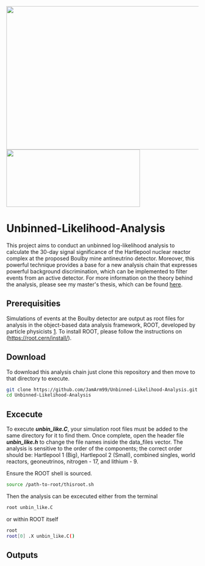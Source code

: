 <img src="https://drive.google.com/uc?export=view&id=1VjogeXABRBYJygsGfP8bTxbuLgi1Yevl" width = "890" height = "375"> <img src="https://drive.google.com/uc?export=view&id=1QspeLL4wVjzzIGHuyYVMfy2-77yHECNT" width = "350" height="150">

# Unbinned-Likelihood-Analysis

This project aims to conduct an unbinned log-likelihood analysis to calculate the 30-day signal significance of the Hartlepool nuclear reactor complex at the proposed Boulby mine antineutrino detector. Moreover, this powerful technique provides a base for a new analysis chain that expresses powerful background discrimination, which can be implemented to filter events from an active detector. For more information on the theory behind the analysis, please see my master's thesis, which can be found [here](https://drive.google.com/file/d/1bwOUjMAag0bPoYmGG7djkz9zt5Y5vxPh/view?usp=sharing).

## Prerequisities

Simulations of events at the Boulby detector are output as root files for analysis in the object-based data analysis framework, ROOT, developed by particle physicists [1](https://doi.org/10.1016/S0168-9002(97)00048-X). To install ROOT, please follow the instructions on (<https://root.cern/install/>).

## Download

To download this analysis chain just clone this repository and then move to that directory to execute.

```bash
git clone https://github.com/JamArm99/Unbinned-Likelihood-Analysis.git
cd Unbinned-Likelihood-Analysis
```

## Excecute

To execute **_unbin_like.C_**, your simulation root files must be added to the same directory for it to find them. Once complete, open the header file **_unbin_like.h_** to change the file names inside the data_files vector. The analysis is sensitive to the order of the components; the correct order should be: Hartlepool 1 (Big), Hartlepool 2 (Small), combined singles, world reactors, geoneutrinos, nitrogen - 17, and lithium - 9.

Ensure the ROOT shell is sourced.

```bash
source /path-to-root/thisroot.sh
```

Then the analysis can be excecuted either from the terminal

```bash
root unbin_like.C
```

or within ROOT itself

```bash
root
root[0] .X unbin_like.C()
```

## Outputs